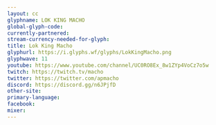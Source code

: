 ```yaml
---
layout: cc
glyphname: LOK KING MACHO
global-glyph-code: 
currently-partnered: 
stream-currency-needed-for-glyph: 
title: Lok King Macho
glyphurl: https://i.glyphs.wf/glyphs/LokKingMacho.png
glyphwave: 11
youtube: https://www.youtube.com/channel/UC0RO8Ex_8w1ZYp4VoCz7o5w
twitch: https://twitch.tv/macho
twitter: https://twitter.com/apmacho
discord: https://discord.gg/n6JPjfD
other-site: 
primary-language: 
facebook: 
mixer: 
---
```


